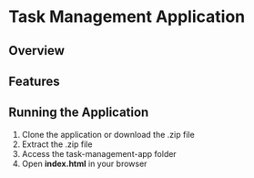 # Task Management Application

## Overview

## Features

## Running the Application

1. Clone the application or download the .zip file
2. Extract the .zip file
3. Access the task-management-app folder
4. Open **index.html** in your browser
